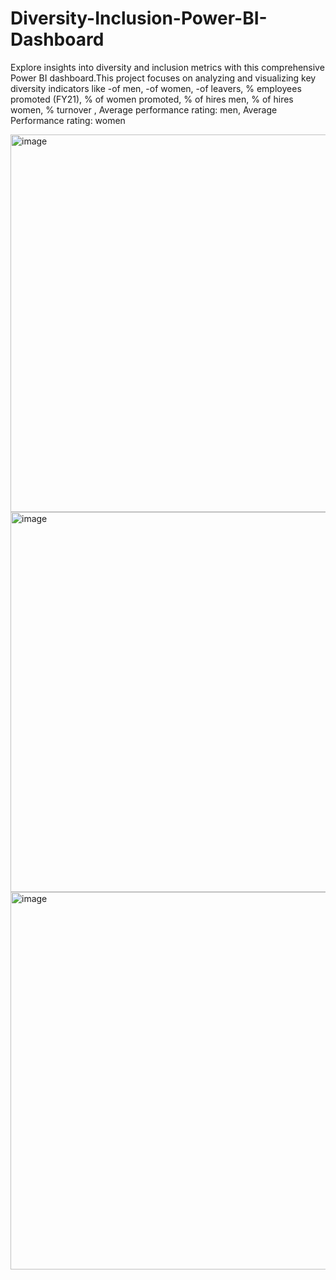 # Diversity-Inclusion-Power-BI-Dashboard
Explore insights into diversity and inclusion metrics with this comprehensive Power BI dashboard.This project focuses on analyzing and visualizing key diversity indicators like
-of men, 
-of women, 
-of leavers, % employees promoted (FY21), % of women promoted, % of hires men, % of hires women, % turnover , Average performance rating: men, Average Performance rating: women

<img width="604" alt="image" src="https://github.com/Shivam417git/Diversity-Inclusion-Power-BI-Dashboard/assets/175285812/2f511f07-cc76-4672-babd-b2215db6bf99">

<img width="608" alt="image" src="https://github.com/Shivam417git/Diversity-Inclusion-Power-BI-Dashboard/assets/175285812/01ddcac6-d0ac-42ff-a475-75a8d65ac02b">

<img width="604" alt="image" src="https://github.com/Shivam417git/Diversity-Inclusion-Power-BI-Dashboard/assets/175285812/41a139f2-77b7-4629-a581-3fd081409153">
